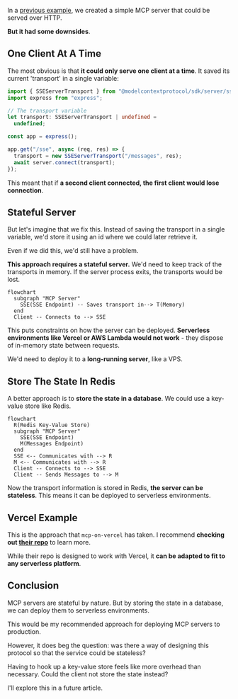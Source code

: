 In a [previous example](https://www.aihero.dev/serving-mcp-servers-over-http), we created a simple MCP server that could be served over HTTP.

**But it had some downsides**.

## One Client At A Time

The most obvious is that **it could only serve one client at a time**. It saved its current 'transport' in a single variable:

```ts
import { SSEServerTransport } from "@modelcontextprotocol/sdk/server/sse.js";
import express from "express";

// The transport variable
let transport: SSEServerTransport | undefined =
  undefined;

const app = express();

app.get("/sse", async (req, res) => {
  transport = new SSEServerTransport("/messages", res);
  await server.connect(transport);
});
```

This meant that if **a second client connected, the first client would lose connection**.

## Stateful Server

But let's imagine that we fix this. Instead of saving the transport in a single variable, we'd store it using an id where we could later retrieve it.

Even if we did this, we'd still have a problem.

**This approach requires a stateful server.** We'd need to keep track of the transports in memory. If the server process exits, the transports would be lost.

```mermaid
flowchart
  subgraph "MCP Server"
    SSE(SSE Endpoint) -- Saves transport in--> T(Memory)
  end
  Client -- Connects to --> SSE
```

This puts constraints on how the server can be deployed. **Serverless environments like Vercel or AWS Lambda would not work** - they dispose of in-memory state between requests.

We'd need to deploy it to a **long-running server**, like a VPS.

## Store The State In Redis

A better approach is to **store the state in a database**. We could use a key-value store like Redis.

```mermaid
flowchart
  R(Redis Key-Value Store)
  subgraph "MCP Server"
    SSE(SSE Endpoint)
    M(Messages Endpoint)
  end
  SSE <-- Communicates with --> R
  M <-- Communicates with --> R
  Client -- Connects to --> SSE
  Client -- Sends Messages to --> M
```

Now the transport information is stored in Redis, **the server can be stateless**. This means it can be deployed to serverless environments.

## Vercel Example

This is the approach that `mcp-on-vercel` has taken. I recommend **checking out [their repo](https://github.com/vercel-labs/mcp-on-vercel)** to learn more.

While their repo is designed to work with Vercel, it **can be adapted to fit to any serverless platform**.

## Conclusion

MCP servers are stateful by nature. But by storing the state in a database, we can deploy them to serverless environments.

This would be my recommended approach for deploying MCP servers to production.

However, it does beg the question: was there a way of designing this protocol so that the service could be stateless?

Having to hook up a key-value store feels like more overhead than necessary. Could the client not store the state instead?

I'll explore this in a future article.
